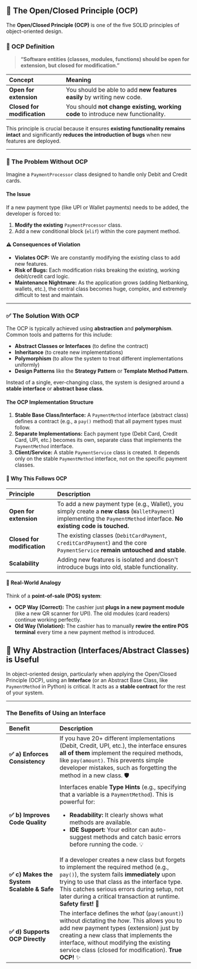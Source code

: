 ## 📘 The Open/Closed Principle (OCP)

The **Open/Closed Principle (OCP)** is one of the five SOLID principles of object-oriented design.

### 📜 OCP Definition
> **“Software entities (classes, modules, functions) should be open for extension, but closed for modification.”**

| Concept | Meaning |
| :--- | :--- |
| **Open for extension** | You should be able to add **new features easily** by writing new code. |
| **Closed for modification** | You should **not change existing, working code** to introduce new functionality. |

This principle is crucial because it ensures **existing functionality remains intact** and significantly **reduces the introduction of bugs** when new features are deployed.

---

### 🚫 The Problem Without OCP

Imagine a `PaymentProcessor` class designed to handle only Debit and Credit cards.

#### The Issue
If a new payment type (like UPI or Wallet payments) needs to be added, the developer is forced to:
1.  **Modify the existing** `PaymentProcessor` class.
2.  Add a new conditional block (`elif`) within the core payment method.

#### ⚠️ Consequences of Violation
* **Violates OCP:** We are constantly modifying the existing class to add new features.
* **Risk of Bugs:** Each modification risks breaking the existing, working debit/credit card logic.
* **Maintenance Nightmare:** As the application grows (adding Netbanking, wallets, etc.), the central class becomes huge, complex, and extremely difficult to test and maintain.

---

### ✅ The Solution With OCP

The OCP is typically achieved using **abstraction** and **polymorphism**. Common tools and patterns for this include:

* **Abstract Classes or Interfaces** (to define the contract)
* **Inheritance** (to create new implementations)
* **Polymorphism** (to allow the system to treat different implementations uniformly)
* **Design Patterns** like the **Strategy Pattern** or **Template Method Pattern**.

Instead of a single, ever-changing class, the system is designed around a **stable interface** or **abstract base class**.

#### The OCP Implementation Structure

1.  **Stable Base Class/Interface:** A `PaymentMethod` interface (abstract class) defines a contract (e.g., a `pay()` method) that all payment types must follow.
2.  **Separate Implementations:** Each payment type (Debit Card, Credit Card, UPI, etc.) becomes its own, separate class that implements the `PaymentMethod` interface.
3.  **Client/Service:** A stable `PaymentService` class is created. It depends only on the stable `PaymentMethod` interface, not on the specific payment classes.

#### 🧠 Why This Follows OCP

| Principle | Description |
| :--- | :--- |
| **Open for extension** | To add a new payment type (e.g., Wallet), you simply create a **new class** (`WalletPayment`) implementing the `PaymentMethod` interface. **No existing code is touched.** |
| **Closed for modification** | The existing classes (`DebitCardPayment`, `CreditCardPayment`) and the core `PaymentService` **remain untouched and stable**. |
| **Scalability** | Adding new features is isolated and doesn't introduce bugs into old, stable functionality. |

#### 🔹 Real-World Analogy
Think of a **point-of-sale (POS) system**:
* **OCP Way (Correct):** The cashier just **plugs in a new payment module** (like a new QR scanner for UPI). The old modules (card readers) continue working perfectly.
* **Old Way (Violation):** The cashier has to manually **rewire the entire POS terminal** every time a new payment method is introduced.


## 🔑 Why Abstraction (Interfaces/Abstract Classes) is Useful

In object-oriented design, particularly when applying the Open/Closed Principle (OCP), using an **Interface** (or an Abstract Base Class, like `PaymentMethod` in Python) is critical. It acts as a **stable contract** for the rest of your system.

---

### The Benefits of Using an Interface

| Benefit | Description |
| :--- | :--- |
| **✅ a) Enforces Consistency** | If you have 20+ different implementations (Debit, Credit, UPI, etc.), the interface ensures **all of them** implement the required methods, like `pay(amount)`. This prevents simple developer mistakes, such as forgetting the method in a new class. 🛡️ |
| **✅ b) Improves Code Quality** | Interfaces enable **Type Hints** (e.g., specifying that a variable is a `PaymentMethod`). This is powerful for:<ul><li>**Readability:** It clearly shows what methods are available.</li><li>**IDE Support:** Your editor can auto-suggest methods and catch basic errors before running the code. 💡</li></ul> |
| **✅ c) Makes the System Scalable & Safe** | If a developer creates a new class but forgets to implement the required method (e.g., `pay()`), the system fails **immediately** upon trying to use that class as the interface type. This catches serious errors during setup, not later during a critical transaction at runtime. **Safety first!** 🛑 |
| **✅ d) Supports OCP Directly** | The interface defines the *what* (`pay(amount)`) without dictating the *how*. This allows you to add new payment types (extension) just by creating a new class that implements the interface, without modifying the existing service class (closed for modification). **True OCP!** ✨ |